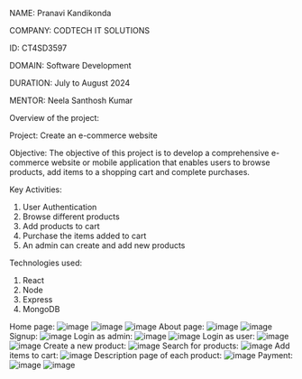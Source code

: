 NAME: Pranavi Kandikonda

COMPANY: CODTECH IT SOLUTIONS

ID: CT4SD3597

DOMAIN: Software Development

DURATION: July to August 2024

MENTOR: Neela Santhosh Kumar




Overview of the project:

Project: Create an e-commerce website

Objective: 
The objective of this project is to develop a comprehensive e-commerce website or mobile application that enables users to browse products, add items to a shopping cart and complete purchases.

Key Activities:
1) User Authentication
2) Browse different products
3) Add products to cart
4) Purchase the items added to cart
5) An admin can create and add new products 

Technologies used:
1) React
2) Node
3) Express
4) MongoDB

Home page:
![image](https://github.com/user-attachments/assets/07be2fc9-2fdc-4926-9935-94090591aaa8)
![image](https://github.com/user-attachments/assets/576ecd3d-b2a8-4015-a1ae-4d9a5eb2aeef)
![image](https://github.com/user-attachments/assets/28131d09-b872-4530-aa23-8a30d01c49e1)
About page:
![image](https://github.com/user-attachments/assets/3c15634c-aedd-4c71-8746-4e14ec61b506)
![image](https://github.com/user-attachments/assets/407d9924-2a0f-4a45-8f83-0cf46e176249)
Signup:
![image](https://github.com/user-attachments/assets/cb5184ad-feec-4537-809a-701d669365dd)
Login as admin:
![image](https://github.com/user-attachments/assets/77b9316e-badc-4b08-b826-2464efdb8ed6)
![image](https://github.com/user-attachments/assets/a7638d21-2194-4ae4-8daa-b8d91c466ee3)
Login as user:
![image](https://github.com/user-attachments/assets/edd16513-1a68-4af1-a854-3e21deea205a)
![image](https://github.com/user-attachments/assets/6bc3affc-84db-440a-b80d-2befa57e3c69)
Create a new product:
![image](https://github.com/user-attachments/assets/1ac3ca7e-f17b-4c3a-9adf-4136efef2524)
Search for products:
![image](https://github.com/user-attachments/assets/63992200-b186-4ad8-a9ca-6ea7b1978e00)
Add items to cart:
![image](https://github.com/user-attachments/assets/52a8177f-9b5a-460f-917f-fe245e3bd7b7)
Description page of each product:
![image](https://github.com/user-attachments/assets/d2399236-f87e-46bb-a90a-a1af703a177c)
Payment:
![image](https://github.com/user-attachments/assets/2b0b76e5-985d-4f04-a251-3c67a87e3d25)
![image](https://github.com/user-attachments/assets/19d15d33-4b96-4196-9434-8fbd6b1009ca)


